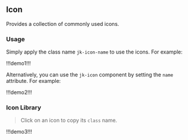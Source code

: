 ## Icon  

Provides a collection of commonly used icons.  

### Usage  

Simply apply the class name `jk-icon-name` to use the icons. For example:  

!!!demo1!!!  

Alternatively, you can use the `jk-icon` component by setting the `name` attribute. For example:  

!!!demo2!!!  

### Icon Library  

> Click on an icon to copy its `class` name.  

!!!demo3!!!